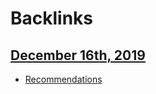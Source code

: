 
# Backlinks
## [December 16th, 2019](<December 16th, 2019.md>)
- [Recommendations](<Recommendations.md>)

